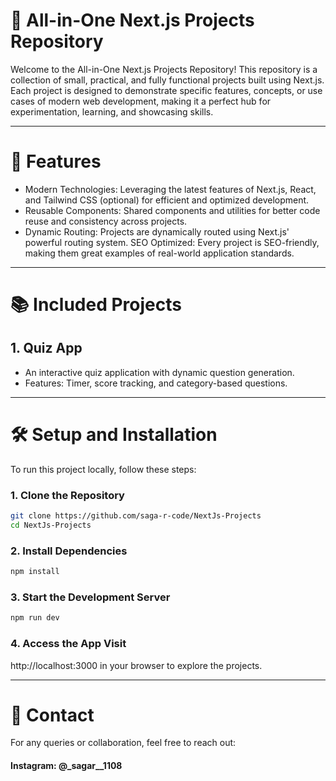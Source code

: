 # 🌟 All-in-One Next.js Projects Repository

Welcome to the All-in-One Next.js Projects Repository! This repository is a collection of small, practical, and fully functional projects built using Next.js. Each project is designed to demonstrate specific features, concepts, or use cases of modern web development, making it a perfect hub for experimentation, learning, and showcasing skills.

---
# 🚀 Features

* Modern Technologies: Leveraging the latest features of Next.js, React, and Tailwind CSS (optional) for efficient and optimized development.
* Reusable Components: Shared components and utilities for better code reuse and consistency across projects.
* Dynamic Routing: Projects are dynamically routed using Next.js' powerful routing system.
SEO Optimized: Every project is SEO-friendly, making them great examples of real-world application standards.

---
# 📚 Included Projects

## 1. Quiz App
 * An interactive quiz application with dynamic question generation.
* Features: Timer, score tracking, and category-based questions.

---

# 🛠️ Setup and Installation
To run this project locally, follow these steps:

 ### 1. Clone the Repository
```bash
git clone https://github.com/saga-r-code/NextJs-Projects
cd NextJs-Projects
```
 ### 2. Install Dependencies
```bash
npm install
```
 ### 3. Start the Development Server
```bash
npm run dev
```

### 4. Access the App Visit 

http://localhost:3000 in your browser to explore the projects.

---
# 💬 Contact
For any queries or collaboration, feel free to reach out:
#### Instagram: @_sagar__1108
